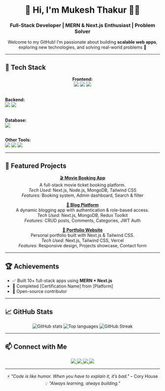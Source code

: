 <!-- Banner / Header -->
<h1 align="center">👋 Hi, I'm Mukesh Thakur 👨‍💻</h1>
<h3 align="center">Full-Stack Developer | MERN & Next.js Enthusiast | Problem Solver</h3>

<p align="center">
  Welcome to my GitHub! I’m passionate about building <b>scalable web apps</b>, exploring new technologies, and solving real-world problems 🚀
</p>

---

## 🔧 Tech Stack  

<p align="center">
  <!-- Frontend -->
  <b>Frontend:</b><br/>
  <img src="https://img.shields.io/badge/-React-61DAFB?style=flat-square&logo=react&logoColor=black" />
  <img src="https://img.shields.io/badge/-Next.js-black?style=flat-square&logo=next.js" />
  <img src="https://img.shields.io/badge/-TailwindCSS-38B2AC?style=flat-square&logo=tailwind-css" />
  <br/><br/>
  
  <!-- Backend -->
  <b>Backend:</b><br/>
  <img src="https://img.shields.io/badge/-Node.js-green?style=flat-square&logo=node.js" />
  <img src="https://img.shields.io/badge/-Express-grey?style=flat-square&logo=express" />
  <br/><br/>
  
  <!-- Database -->
  <b>Database:</b><br/>
  <img src="https://img.shields.io/badge/-MongoDB-darkgreen?style=flat-square&logo=mongodb" />
  <br/><br/>
  
  <!-- Tools -->
  <b>Other Tools:</b><br/>
  <img src="https://img.shields.io/badge/-Git-orange?style=flat-square&logo=git" />
  <img src="https://img.shields.io/badge/-Postman-FF6C37?style=flat-square&logo=postman" />
  <img src="https://img.shields.io/badge/-Python-3776AB?style=flat-square&logo=python&logoColor=white" />
</p>

---

## 📂 Featured Projects  

<p align="center">
  <a href="https://github.com/mukesh/movie-booking-app">
    🎬 <b>Movie Booking App</b>
  </a><br/>
  A full-stack movie ticket booking platform.<br/>
  <i>Tech Used:</i> Next.js, Node.js, MongoDB, Tailwind CSS<br/>
  <i>Features:</i> Booking system, Admin dashboard, Search & filter
</p>

<p align="center">
  <a href="https://github.com/mukesh/blog-platform">
    📝 <b>Blog Platform</b>
  </a><br/>
  A dynamic blogging app with authentication & role-based access.<br/>
  <i>Tech Used:</i> Next.js, MongoDB, Redux Toolkit<br/>
  <i>Features:</i> CRUD posts, Comments, Categories, JWT Auth
</p>

<p align="center">
  <a href="https://github.com/mukesh/portfolio">
    🚀 <b>Portfolio Website</b>
  </a><br/>
  Personal portfolio built with Next.js & Tailwind CSS.<br/>
  <i>Tech Used:</i> Next.js, Tailwind CSS, Vercel<br/>
  <i>Features:</i> Responsive design, Projects showcase, Contact form
</p>

---

## 🏆 Achievements  

- ✅ Built 10+ full-stack apps using **MERN + Next.js**  
- 🏅 Completed [Certification Name] from [Platform]  
- 🌟 Open-source contributor  

---

## 📈 GitHub Stats  

<p align="center">
  <img src="https://github-readme-stats.vercel.app/api?username=mukesh&show_icons=true&theme=github_dark" alt="GitHub stats" />
  <img src="https://github-readme-stats.vercel.app/api/top-langs/?username=mukesh&layout=compact&theme=github_dark" alt="Top languages" />
  <img src="https://streak-stats.demolab.com?user=mukesh&theme=github-dark&hide_border=true" alt="GitHub Streak" />
</p>

---

## 📫 Connect with Me  

<p align="center">
  <a href="https://linkedin.com/in/mukesh-thakur">
    <img src="https://img.shields.io/badge/-LinkedIn-blue?style=flat-square&logo=linkedin" />
  </a>
  <a href="https://github.com/mukesh">
    <img src="https://img.shields.io/badge/-GitHub-333?style=flat-square&logo=github" />
  </a>
  <a href="mailto:mukeshkthakur29@gmail.com">
    <img src="https://img.shields.io/badge/-Email-red?style=flat-square&logo=gmail&logoColor=white" />
  </a>
  <a href="https://your-portfolio.com">
    <img src="https://img.shields.io/badge/-Portfolio-black?style=flat-square" />
  </a>
</p>

---

<p align="center">
  ⚡ <i>"Code is like humor. When you have to explain it, it’s bad."</i> – Cory House <br/>
  💡 <i>"Always learning, always building."</i>
</p>
